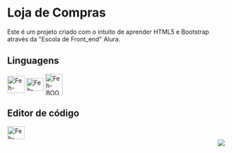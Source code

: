 <div>
  <h1>Loja de Compras</h1>
  <p>Este é um projeto criado com o intuito de aprender HTML5 e Bootstrap através da "Escola de Front_end" Alura.</p>
</div>


<h2>Linguagens</h2>

<div>
<img align="center" alt="Feh-HTML" height="40" width="40" src="https://cdn.jsdelivr.net/gh/devicons/devicon/icons/html5/html5-original-wordmark.svg">
<img align="center" alt="Feh-CSS" height="30" width="40" src="https://cdn.jsdelivr.net/gh/devicons/devicon/icons/css3/css3-original.svg" />
<img align="center" alt="Feh-BOOTSTRAP" height="50" width="40" src="https://cdn.jsdelivr.net/gh/devicons/devicon/icons/bootstrap/bootstrap-original.svg">
</div>

<h2>Editor de código</h2>
<div>
<img align="center" alt="Feh-HTML" height="30" width="40" src="https://cdn.jsdelivr.net/gh/devicons/devicon/icons/vscode/vscode-original-wordmark.svg" />
</div>


<img align="right" src="http://img.shields.io/static/v1?label=STATUS&message=FINALIZADO&color=red&style=for-the-badge">
